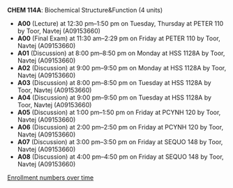 **CHEM 114A**: Biochemical Structure&Function (4 units)

- **A00** (Lecture) at 12:30 pm–1:50 pm on Tuesday, Thursday at PETER 110 by Toor, Navtej (A09153660)
- **A00** (Final Exam) at 11:30 am–2:29 pm on Friday at PETER 110 by Toor, Navtej (A09153660)
- **A01** (Discussion) at 8:00 pm–8:50 pm on Monday at HSS 1128A by Toor, Navtej (A09153660)
- **A02** (Discussion) at 9:00 pm–9:50 pm on Monday at HSS 1128A by Toor, Navtej (A09153660)
- **A03** (Discussion) at 8:00 pm–8:50 pm on Tuesday at HSS 1128A by Toor, Navtej (A09153660)
- **A04** (Discussion) at 9:00 pm–9:50 pm on Tuesday at HSS 1128A by Toor, Navtej (A09153660)
- **A05** (Discussion) at 1:00 pm–1:50 pm on Friday at PCYNH 120 by Toor, Navtej (A09153660)
- **A06** (Discussion) at 2:00 pm–2:50 pm on Friday at PCYNH 120 by Toor, Navtej (A09153660)
- **A07** (Discussion) at 3:00 pm–3:50 pm on Friday at SEQUO 148 by Toor, Navtej (A09153660)
- **A08** (Discussion) at 4:00 pm–4:50 pm on Friday at SEQUO 148 by Toor, Navtej (A09153660)

[Enrollment numbers over time](./CHEM114A.tsv)
